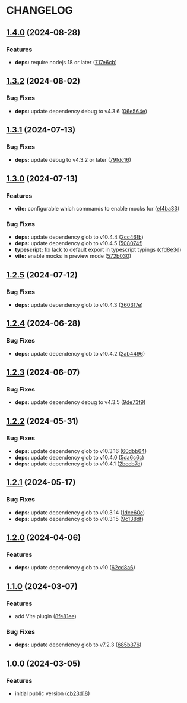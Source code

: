 # CHANGELOG

## [1.4.0](https://github.com/Forsakringskassan/apimock-express/compare/v1.3.2...v1.4.0) (2024-08-28)


### Features

* **deps:** require nodejs 18 or later ([717e6cb](https://github.com/Forsakringskassan/apimock-express/commit/717e6cb77cdaf87440282a2154341e2fe95f8556))

## [1.3.2](https://github.com/Forsakringskassan/apimock-express/compare/v1.3.1...v1.3.2) (2024-08-02)


### Bug Fixes

* **deps:** update dependency debug to v4.3.6 ([06e564e](https://github.com/Forsakringskassan/apimock-express/commit/06e564e569e61111618eb9b1428cb48838561f20))

## [1.3.1](https://github.com/Forsakringskassan/apimock-express/compare/v1.3.0...v1.3.1) (2024-07-13)


### Bug Fixes

* **deps:** update debug to v4.3.2 or later ([79fdc16](https://github.com/Forsakringskassan/apimock-express/commit/79fdc16747a2589ce879c7c5135e773fe1849f56))

## [1.3.0](https://github.com/Forsakringskassan/apimock-express/compare/v1.2.5...v1.3.0) (2024-07-13)


### Features

* **vite:** configurable which commands to enable mocks for ([ef4ba33](https://github.com/Forsakringskassan/apimock-express/commit/ef4ba33e239f333fa35a58ecf72cf725987eb3d3))


### Bug Fixes

* **deps:** update dependency glob to v10.4.4 ([2cc46fb](https://github.com/Forsakringskassan/apimock-express/commit/2cc46fbc329e2cf63be7ca7219a110edd11e0f87))
* **deps:** update dependency glob to v10.4.5 ([508074f](https://github.com/Forsakringskassan/apimock-express/commit/508074f4bdd4d76a4d22ff06f49af090cde9b5c1))
* **typescript:** fix lack to default export in typescript typings ([cfd8e3d](https://github.com/Forsakringskassan/apimock-express/commit/cfd8e3d3130f31760c912b080d01a81e64878647))
* **vite:** enable mocks in preview mode ([572b030](https://github.com/Forsakringskassan/apimock-express/commit/572b030d7b68350fcd2901a2f2bd5bcaeb6af548))

## [1.2.5](https://github.com/Forsakringskassan/apimock-express/compare/v1.2.4...v1.2.5) (2024-07-12)


### Bug Fixes

* **deps:** update dependency glob to v10.4.3 ([3603f7e](https://github.com/Forsakringskassan/apimock-express/commit/3603f7ea813bfb76c56842643ae05693bb360e7b))

## [1.2.4](https://github.com/Forsakringskassan/apimock-express/compare/v1.2.3...v1.2.4) (2024-06-28)


### Bug Fixes

* **deps:** update dependency glob to v10.4.2 ([2ab4496](https://github.com/Forsakringskassan/apimock-express/commit/2ab4496e73282bcd9ade298f1f66ada4a5555e70))

## [1.2.3](https://github.com/Forsakringskassan/apimock-express/compare/v1.2.2...v1.2.3) (2024-06-07)


### Bug Fixes

* **deps:** update dependency debug to v4.3.5 ([9de73f9](https://github.com/Forsakringskassan/apimock-express/commit/9de73f9c769cbb826bd9773269e9a9048649fb3f))

## [1.2.2](https://github.com/Forsakringskassan/apimock-express/compare/v1.2.1...v1.2.2) (2024-05-31)


### Bug Fixes

* **deps:** update dependency glob to v10.3.16 ([60dbb64](https://github.com/Forsakringskassan/apimock-express/commit/60dbb64e171f42428d2ca1965b41e589c4f89430))
* **deps:** update dependency glob to v10.4.0 ([5da6c6c](https://github.com/Forsakringskassan/apimock-express/commit/5da6c6c74a34c797a8eee0244d5926e5b96cb815))
* **deps:** update dependency glob to v10.4.1 ([2bccb7d](https://github.com/Forsakringskassan/apimock-express/commit/2bccb7de40b5bc6c8b8bd96c718954bc07cbf698))

## [1.2.1](https://github.com/Forsakringskassan/apimock-express/compare/v1.2.0...v1.2.1) (2024-05-17)


### Bug Fixes

* **deps:** update dependency glob to v10.3.14 ([1dce60e](https://github.com/Forsakringskassan/apimock-express/commit/1dce60e806a37482c7fd3bf718d48277bb3827a2))
* **deps:** update dependency glob to v10.3.15 ([9c138df](https://github.com/Forsakringskassan/apimock-express/commit/9c138df6c43bdff204a0c056bfa9a207f9eaa16f))

## [1.2.0](https://github.com/Forsakringskassan/apimock-express/compare/v1.1.0...v1.2.0) (2024-04-06)


### Features

* **deps:** update dependency glob to v10 ([62cd8a6](https://github.com/Forsakringskassan/apimock-express/commit/62cd8a6b862901f0180c522ec0a312be5bf6759c))

## [1.1.0](https://github.com/Forsakringskassan/apimock-express/compare/v1.0.0...v1.1.0) (2024-03-07)


### Features

* add Vite plugin ([8fe81ee](https://github.com/Forsakringskassan/apimock-express/commit/8fe81ee95e2ed52de541c14b36fe5f7f77ba9b8e))


### Bug Fixes

* **deps:** update dependency glob to v7.2.3 ([685b376](https://github.com/Forsakringskassan/apimock-express/commit/685b376e6cefcb52aaf9966c6c37ec7528f06f43))

## 1.0.0 (2024-03-05)


### Features

* initial public version ([cb23d18](https://github.com/Forsakringskassan/apimock-express/commit/cb23d18692acef70dcd05b8e112bb111f08d51e5))
